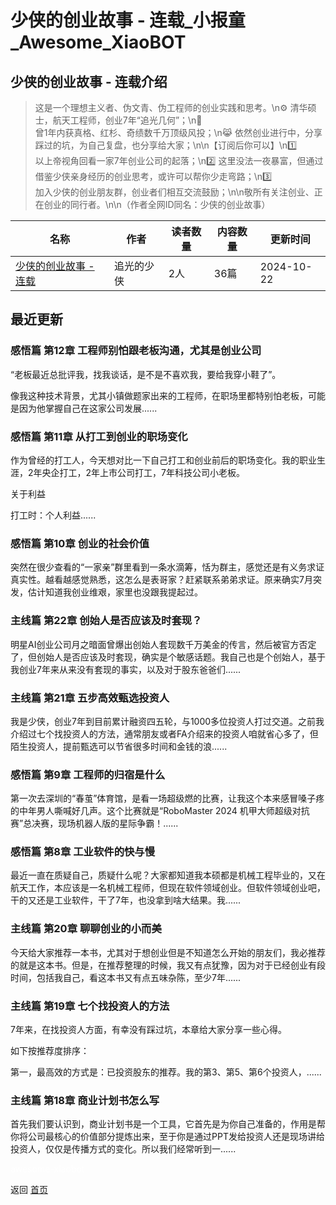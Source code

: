 # 少侠的创业故事 - 连载_小报童_Awesome_XiaoBOT

## 少侠的创业故事 - 连载介绍
> 这是一个理想主义者、伪文青、伪工程师的创业实践和思考。\n⚙️ 清华硕士，航天工程师，创业7年“追光几何”；\n🚀  
曾1年内获真格、红杉、奇绩数千万顶级风投；\n😹 依然创业进行中，分享踩过的坑，为自己复盘，也分享给大家；\n\n【订阅后你可以】\n1️⃣  
以上帝视角回看一家7年创业公司的起落；\n2️⃣ 这里没法一夜暴富，但通过借鉴少侠亲身经历的创业思考，或许可以帮你少走弯路；\n3️⃣  
加入少侠的创业朋友群，创业者们相互交流鼓励；\n\n敬所有关注创业、正在创业的同行者。\n\n（作者全网ID同名：少侠的创业故事）  
  


|名称|作者|读者数量|内容数量|更新时间|
|---|---|---|---|---|
|[少侠的创业故事 - 连载](https://xiaobot.net/p/startup_shaoxia?refer=0b133df9-27dc-423b-8101-639049001c13)|追光的少侠|2人|36篇|2024-10-22|

## 最近更新
### 感悟篇 第12章 工程师别怕跟老板沟通，尤其是创业公司

“老板最近总批评我，找我谈话，是不是不喜欢我，要给我穿小鞋了”。

像我这种技术背景，尤其小镇做题家出来的工程师，在职场里都特别怕老板，可能是因为他掌握自己在这家公司发展......

### 感悟篇 第11章 从打工到创业的职场变化

作为曾经的打工人，今天想对比一下自己打工和创业前后的职场变化。我的职业生涯，2年央企打工，2年上市公司打工，7年科技公司小老板。

关于利益

打工时：个人利益......

### 感悟篇 第10章 创业的社会价值

突然在很少查看的“一家亲”群里看到一条水滴筹，恬为群主，感觉还是有义务求证真实性。越看越感觉熟悉，这怎么是表哥家？赶紧联系弟弟求证。原来确实7月突发，估计知道我创业维艰，家里也没跟我提起过。

### 主线篇 第22章 创始人是否应该及时套现？

明星AI创业公司月之暗面曾爆出创始人套现数千万美金的传言，然后被官方否定了，但创始人是否应该及时套现，确实是个敏感话题。我自己也是个创始人，基于我创业7年来从来没有套现的事实，以及对于股东爸爸们......

### 主线篇 第21章 五步高效甄选投资人

我是少侠，创业7年到目前累计融资四五轮，与1000多位投资人打过交道。之前我介绍过七个找投资人的方法，通常朋友或者FA介绍来的投资人咱就省心多了，但陌生投资人，提前甄选可以节省很多时间和金钱的浪......

### 感悟篇 第9章 工程师的归宿是什么

第一次去深圳的“春茧”体育馆，是看一场超级燃的比赛，让我这个本来感冒嗓子疼的中年男人嘶喊好几声。这个比赛就是“RoboMaster 2024
机甲大师超级对抗赛”总决赛，现场机器人版的星际争霸！......

### 感悟篇 第8章 工业软件的快与慢

最近一直在质疑自己，质疑什么呢？大家都知道我本硕都是机械工程毕业的，又在航天工作，本应该是一名机械工程师，但现在软件领域创业。但软件领域创业吧，干的又还是工业软件，干了7年，也没拿到啥大结果。我......

### 主线篇 第20章 聊聊创业的小而美

今天给大家推荐一本书，尤其对于想创业但是不知道怎么开始的朋友们，我必推荐的就是这本书。但是，在推荐整理的时候，我又有点犹豫，因为对于已经创业有段时间，包括我自己，看这本书又有点五味杂陈，至少7年......

### 主线篇 第19章 七个找投资人的方法

7年来，在找投资人方面，有幸没有踩过坑，本章给大家分享一些心得。

如下按推荐度排序：

第一，最高效的方式是：已投资股东的推荐。我的第3、第5、第6个投资人，......

### 主线篇 第18章 商业计划书怎么写

首先我们要认识到，商业计划书是一个工具，它首先是为你自己准备的，作用是帮你将公司最核心的价值部分提炼出来，至于你是通过PPT发给投资人还是现场讲给投资人，仅仅是传播方式的变化。所以我们经常听到一......


<a href="https://github.com/Reno9527/awesome-xiaobot" style="color: white; text-decoration: none;">awesome-xiaobot</a>

返回 [首页](../README.md)
